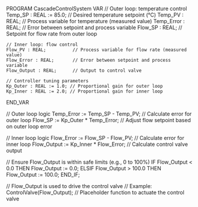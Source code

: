 PROGRAM CascadeControlSystem
VAR
    // Outer loop: temperature control
    Temp_SP : REAL := 85.0; // Desired temperature setpoint (°C)
    Temp_PV : REAL;         // Process variable for temperature (measured value)
    Temp_Error : REAL;      // Error between setpoint and process variable
    Flow_SP : REAL;          // Setpoint for flow rate from outer loop

    // Inner loop: flow control
    Flow_PV : REAL;          // Process variable for flow rate (measured value)
    Flow_Error : REAL;       // Error between setpoint and process variable
    Flow_Output : REAL;      // Output to control valve

    // Controller tuning parameters
    Kp_Outer : REAL := 1.0; // Proportional gain for outer loop
    Kp_Inner : REAL := 2.0; // Proportional gain for inner loop
END_VAR

// Outer loop logic
Temp_Error := Temp_SP - Temp_PV; // Calculate error for outer loop
Flow_SP := Kp_Outer * Temp_Error; // Adjust flow setpoint based on outer loop error

// Inner loop logic
Flow_Error := Flow_SP - Flow_PV; // Calculate error for inner loop
Flow_Output := Kp_Inner * Flow_Error; // Calculate control valve output

// Ensure Flow_Output is within safe limits (e.g., 0 to 100%)
IF Flow_Output < 0.0 THEN
    Flow_Output := 0.0;
ELSIF Flow_Output > 100.0 THEN
    Flow_Output := 100.0;
END_IF;

// Flow_Output is used to drive the control valve
// Example: ControlValve(Flow_Output); // Placeholder function to actuate the control valve

